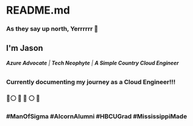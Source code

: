 # README.md


### As they say up north, Yerrrrrr 👋

## I'm Jason

###### ***Azure Advocate*** | ***Tech Neophyte*** | ***A Simple Country Cloud Engineer***

### Currently documenting my journey as a Cloud Engineer!!!

### 🔵⚪ 💜 💛 ⚪ 🔵

### #ManOfSigma #AlcornAlumni #HBCUGrad #MississippiMade

